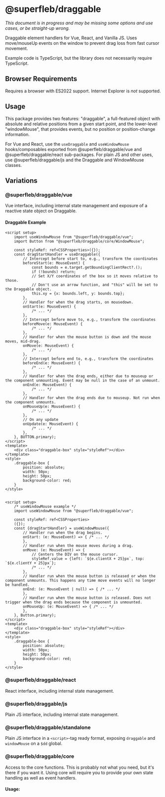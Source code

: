 # @superfleb/draggable

*This document is in progress and may be missing some options and use cases, or be straight-up wrong.*


Draggable element handlers for Vue, React, and Vanilla JS. Uses move/mouseUp events on the window
to prevent drag loss from fast cursor movement.

Example code is TypeScript, but the library does not necessarily require TypeScript.

## Browser Requirements

Requires a browser with ES2022 support. Internet Explorer is _not_ supported.

## Usage

This package provides two features: "draggable", a full-featured object with absolute and relative
positions from a given start point, and the lower-level "windowMouse", that provides events, but no position or
position-change information.

For Vue and React, use the `useDraggable` and `useWindowMouse` hooks/composables exported from @superfleb/draggable/vue
and
@superfleb/draggable/react sub-packages. For plain JS and other uses, use @superfleb/draggable/js and the Draggable and
WindowMouse classes.

## Variations

### @superfleb/draggable/vue

Vue interface, including internal state management and exposure of a reactive state object on Draggable.

#### Draggable Example

```vue
<script setup>
	import useWindowMouse from "@superfleb/draggable/vue";
	import Button from "@superfleb/draggable/core/WindowMouse";

	const styleRef: ref<CSSProperties>({});
	const dragStartHandler = useDraggable({
		// Intercept before start to, e.g., transform the coordinates
		beforeStart(e: MouseEvent) {
			const bounds = e.target.getBoundingClientRect?.();
			if (!bounds) return;
			// Set X/Y coordinates of the box so it moves relative to those.
			// Don't use an arrow function, and "this" will be set to the Draggable object.
			this.xy = {x: bounds.left, y: bounds.top};
		},
		// Handler for when the drag starts, on mousedown.
		onStart(e: MouseEvent) {
			/* ... */
		},
		// Intercept before move to, e.g., transform the coordinates
		beforeMove(e: MouseEvent) {
			/* ... */
		},
		// Handler for when the mouse button is down and the mouse moves, mid-drag.
		onMove(e: MouseEvent) {
			/* ... */
		},
		// Intercept before end to, e.g., transform the coordinates
		beforeEnd(e: MouseEvent) {
			/* ... */
		},
		// Handler for when the drag ends, either due to mouseup or the component unmounting. Event may be null in the case of an unmount.
		onEnd(e: MouseEvent) {
			/* ... */
		},
		// Handler for when the drag ends due to mouseup. Not run when the component unmounts.
		onMouseUp(e: MouseEvent) {
			/* ... */
		},
		// On any update
		onUpdate(e: MouseEvent) {
			/* ... */
		},
	}, BUTTON.primary);
</script>
<template>
	<div class="draggable-box" style="styleRef"></div>
</template>
<style>
	.draggable-box {
		position: absolute;
		width: 50px;
		height: 50px;
		background-color: red;
	}
</style>

```

```vue

<script setup>
	/* useWindowMouse example */
	import useWindowMouse from "@superfleb/draggable/vue";

	const styleRef: ref<CSSProperties>
	({});
	const {dragStartHandler} = useWindowMouse({
		// Handler run when the drag begins.
		onStart: (e: MouseEvent) => { /* ... */
		},
		// Handler run when the mouse moves during a drag.
		onMove: (e: MouseEvent) => {
			// Centers the DIV on the mouse cursor.
			styleRef.value = {left: `${e.clientX + 25}px`, top: `${e.clientY + 25}px`};
			/* ... */
		},
		// Handler run when the mouse button is released or when the component unmounts. This happens any time move events will no longer be handled.
		onEnd: (e: MouseEvent | null) => { /* ... */
		},
		// Handler run when the mouse button is released. Does not trigger when the drag ends because the component is unmounted.
		onMouseUp: (e: MouseEvent) => { /* ... */
		},
	}, Button.primary);
</script>
<template>
	<div class="draggable-box" style="styleRef"></div>
</template>
<style>
	.draggable-box {
		position: absolute;
		width: 50px;
		height: 50px;
		background-color: red;
	}
</style>

```

### @superfleb/draggable/react

React interface, including internal state management.

### @superfleb/draggable/js

Plain JS interface, including internal state management.

### @superfleb/draggable/standalone

Plain JS interface in a `<script>`-tag ready format, exposing `draggable` and `windowMouse` on a `$dd` global.

### @superfleb/draggable/core

Access to the core functions. This is probably not what you need, but it's there if you want it. Using core will require
you to provide your own state handling as well as event handlers.

#### Usage:

